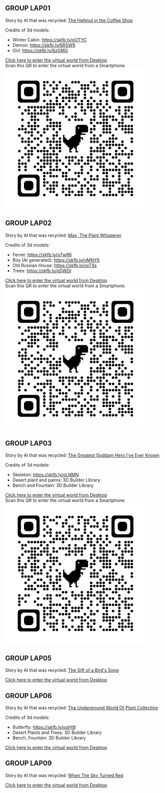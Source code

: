 ## GROUP LAP01
Story by AI that was recycled: [The Hellmut in the Coffee Shop](https://storiesby.ai/p/the-hellmouth-in-the-coffee-shop)  

Credits of 3d models:  
* Winter Cabin: https://skfb.ly/oOTYC
* Demon: https://skfb.ly/6RSW6 
* Girl: https://skfb.ly/6zGMG

[Click here to enter the virtual world from Desktop](https://laverbenaelectronica.github.io/vr/hackaton/FINAL/LAP01/index.html)   
Scan this QR to enter the virtual world from a Smartphone.   
![QR](LAP01/qrcode_lap01.png)

## GROUP LAP02
Story by AI that was recycled: [Max, The Plant Whisperer](https://storiesby.ai/p/max-the-plant-whisperer)

Credits of 3d models:
* Ferret: https://skfb.ly/o7wR6
* Boy (AI generated): https://skfb.ly/oMNY6
* Old Russian House: https://skfb.ly/oxT9s
* Trees: https://skfb.ly/oDWDI   

[Click here to enter the virtual world from Desktop](https://laverbenaelectronica.github.io/vr/hackaton/FINAL/LAP02/index.html)   
Scan this QR to enter the virtual world from a Smartphone.   
![QR](LAP02/qrcode_lap02.png)

## GROUP LAP03
Story by AI that was recycled: [The Greatest Goddam Hero I've Ever Known](https://storiesby.ai/p/the-greatest-goddamn-hero-ive-ever)  

Credits of 3d models:
* Skeleton: https://skfb.ly/oLNMN
* Desert plant and palms: 3D Builder Library.
* Bench and Fountain: 3D Builder Library

[Click here to enter the virtual world from Desktop](https://laverbenaelectronica.github.io/vr/hackaton/FINAL/LAP03/index.html)   
Scan this QR to enter the virtual world from a Smartphone.   
![QR](LAP03/qrcode_lap03.png)

## GROUP LAP05
Story by AI that was recycled: [The Gift of a Bird's Song](https://storiesby.ai/p/the-gift-of-a-birds-song)

[Click here to enter the virtual world from Desktop](https://laverbenaelectronica.github.io/vr/hackaton/FINAL/LAP05/index.html)   

## GROUP LAP06
Story by AI that was recycled: [The Underground World Of Plant Collecting](https://storiesby.ai/p/the-underground-world-of-plant-collecting)

Credits of 3d models:
* Butterfly: https://skfb.ly/oqHt9
* Desert Plants and Trees: 3D Builder Library
* Bench, Fountain: 3D Builder Library

[Click here to enter the virtual world from Desktop](https://laverbenaelectronica.github.io/vr/hackaton/FINAL/LAP06/index.html)   

## GROUP LAP09
Story by AI that was recycled: [When The Sky Turned Red](https://storiesby.ai/p/when-the-sky-turned-red)

[Click here to enter the virtual world from Desktop](https://laverbenaelectronica.github.io/vr/hackaton/FINAL/LAP09/index.html)   
